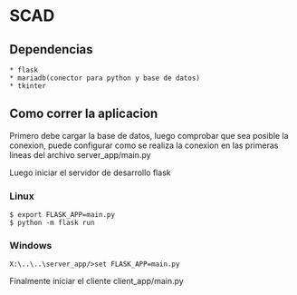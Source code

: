 # SCAD

## Dependencias
    * flask
    * mariadb(conector para python y base de datos)
    * tkinter
## Como correr la aplicacion
Primero debe cargar la base de datos, luego comprobar que sea posible la conexion, puede configurar como se realiza la conexion en las
primeras lineas del archivo server_app/main.py

Luego iniciar el servidor de desarrollo flask
### Linux
    $ export FLASK_APP=main.py
    $ python -m flask run

### Windows
    X:\..\..\server_app/>set FLASK_APP=main.py

Finalmente iniciar el cliente client_app/main.py
